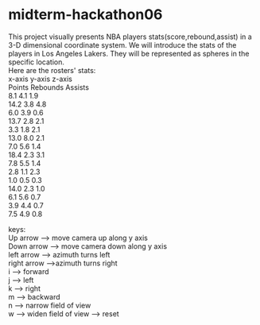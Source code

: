 # midterm-hackathon06  
This project visually presents NBA players stats(score,rebound,assist) in a 3-D dimensional coordinate system. We will introduce the stats of the players in Los Angeles Lakers. They will be represented as spheres in the specific location.  
Here are the rosters' stats:  
x-axis    y-axis     z-axis  
Points    Rebounds   Assists  
8.1       4.1        1.9  
14.2      3.8        4.8  
6.0       3.9        0.6  
13.7      2.8        2.1  
3.3       1.8        2.1  
13.0      8.0        2.1  
7.0       5.6        1.4  
18.4      2.3        3.1  
7.8       5.5        1.4  
2.8       1.1        2.3  
1.0       0.5        0.3  
14.0      2.3        1.0  
6.1       5.6        0.7  
3.9       4.4        0.7  
7.5       4.9        0.8  

keys:  
Up arrow --> move camera up along y axis  
Down arrow --> move camera down along y axis  
left arrow --> azimuth turns left  
right arrow -->azimuth turns right  
i --> forward  
j --> left  
k --> right  
m --> backward  
n --> narrow field of view  
w --> widen field of view
--> reset

